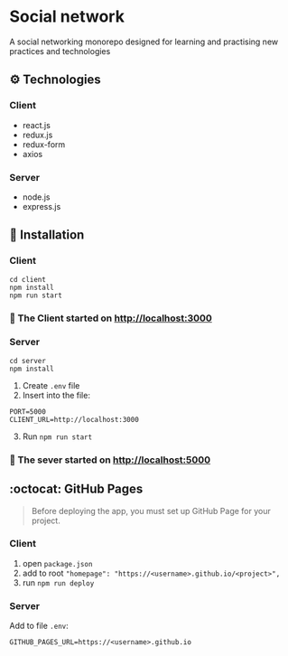 # Social network

A social networking monorepo designed for learning and practising new practices and technologies

## ⚙️ Technologies

### Client

- react.js
- redux.js
- redux-form
- axios

### Server

- node.js
- express.js

## 🚀 Installation

### Client

```shell
cd client
npm install
npm run start
```

### 🎉 The Client started on [http://localhost:3000](http://localhost:3000)

### Server

```shell
cd server
npm install
```

1. Create `.env` file
2. Insert into the file:

```dotenv
PORT=5000
CLIENT_URL=http://localhost:3000
```

3. Run `npm run start`

### 🎉 The sever started on [http://localhost:5000](http://localhost:5000)

## :octocat: GitHub Pages

> Before deploying the app, you must set up GitHub Page for your project.

### Client

1. open `package.json`
2. add to root `"homepage": "https://<username>.github.io/<project>",`
3. run `npm run deploy`

### Server

Add to file `.env`:

```dotenv
GITHUB_PAGES_URL=https://<username>.github.io
```